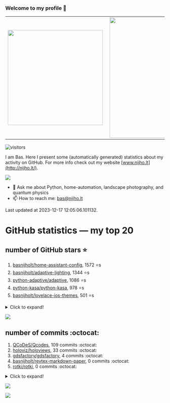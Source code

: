 ### Welcome to my profile 👋

<center>
  <table>
    <tr>
        <td><img width="300px" align="left" src="https://github-readme-stats.vercel.app/api/top-langs/?username=basnijholt&hide=TeX,Jupyter%20Notebook&layout=compact&theme=radical" /></td>
        <td><img align='right' src="https://github-readme-stats.vercel.app/api?username=basnijholt&show_icons=true&theme=radical" width="380"></td>
    </tr>
  </table>
</center>

![visitors](https://visitor-badge.glitch.me/badge?page_id=basnijholt.visitor-badge)

I am Bas. Here I present some (automatically generated) statistics about my activity on GitHub. For more info check out my website [www.nijho.lt](http://nijho.lt/).

![](https://www.nijho.lt/authors/admin/avatar_hu9e60e4b9bc120dfb6a666009f2878da6_182107_250x250_fill_q90_lanczos_center.jpg)

- 💬 Ask me about Python, home-automation, landscape photography, and quantum physics
- 📫 How to reach me: bas@nijho.lt

Last updated at 2023-12-17 12:05:06.101132.

# GitHub statistics — my top 20

## number of GitHub stars ⭐️

1. [basnijholt/home-assistant-config](https://github.com/basnijholt/home-assistant-config/), 1572 ⭐️s
2. [basnijholt/adaptive-lighting](https://github.com/basnijholt/adaptive-lighting/), 1344 ⭐️s
3. [python-adaptive/adaptive](https://github.com/python-adaptive/adaptive/), 1086 ⭐️s
4. [python-kasa/python-kasa](https://github.com/python-kasa/python-kasa/), 978 ⭐️s
5. [basnijholt/lovelace-ios-themes](https://github.com/basnijholt/lovelace-ios-themes/), 501 ⭐️s
<details><summary>Click to expand!</summary>

6. [basnijholt/lovelace-ios-dark-mode-theme](https://github.com/basnijholt/lovelace-ios-dark-mode-theme/), 428 ⭐️s
7. [basnijholt/miflora](https://github.com/basnijholt/miflora/), 361 ⭐️s
8. [basnijholt/rsync-time-machine.py](https://github.com/basnijholt/rsync-time-machine.py/), 351 ⭐️s
9. [topocm/topocm_content](https://github.com/topocm/topocm_content/), 257 ⭐️s
10. [basnijholt/home-assistant-streamdeck-yaml](https://github.com/basnijholt/home-assistant-streamdeck-yaml/), 151 ⭐️s
11. [basnijholt/home-assistant-macbook-touch-bar](https://github.com/basnijholt/home-assistant-macbook-touch-bar/), 94 ⭐️s
12. [kwant-project/kwant](https://github.com/kwant-project/kwant/), 79 ⭐️s
13. [basnijholt/markdown-code-runner](https://github.com/basnijholt/markdown-code-runner/), 75 ⭐️s
14. [basnijholt/unidep](https://github.com/basnijholt/unidep/), 74 ⭐️s
15. [basnijholt/home-assistant-streamdeck-yaml-addon](https://github.com/basnijholt/home-assistant-streamdeck-yaml-addon/), 53 ⭐️s
16. [basnijholt/aiokef](https://github.com/basnijholt/aiokef/), 34 ⭐️s
17. [basnijholt/thesis-cover](https://github.com/basnijholt/thesis-cover/), 29 ⭐️s
18. [basnijholt/adaptive-scheduler](https://github.com/basnijholt/adaptive-scheduler/), 22 ⭐️s
19. [basnijholt/instacron](https://github.com/basnijholt/instacron/), 20 ⭐️s
20. [kwant-project/kwant-tutorial-2016](https://github.com/kwant-project/kwant-tutorial-2016/), 18 ⭐️s

</details>

![](https://github.com/basnijholt/basnijholt/raw/main/stars_over_time.png)

## number of commits :octocat:

1. [QCoDeS/Qcodes](https://github.com/QCoDeS/Qcodes/), 109 commits :octocat:
2. [holoviz/holoviews](https://github.com/holoviz/holoviews/), 33 commits :octocat:
3. [gdsfactory/gdsfactory](https://github.com/gdsfactory/gdsfactory/), 4 commits :octocat:
4. [basnijholt/revtex-markdown-paper](https://github.com/basnijholt/revtex-markdown-paper/), 0 commits :octocat:
5. [rotki/rotki](https://github.com/rotki/rotki/), 0 commits :octocat:
<details><summary>Click to expand!</summary>

6. [census-instrumentation/opencensus-python](https://github.com/census-instrumentation/opencensus-python/), 0 commits :octocat:
7. [kwant-project/tinyarray](https://github.com/kwant-project/tinyarray/), 0 commits :octocat:
8. [mamba-org/micromamba-docker](https://github.com/mamba-org/micromamba-docker/), 0 commits :octocat:
9. [conda-forge/ipyparallel-feedstock](https://github.com/conda-forge/ipyparallel-feedstock/), 0 commits :octocat:
10. [codechimp-org/ha-menu](https://github.com/codechimp-org/ha-menu/), 0 commits :octocat:
11. [regro/rever](https://github.com/regro/rever/), 0 commits :octocat:
12. [basnijholt/zigzag-majoranas](https://github.com/basnijholt/zigzag-majoranas/), 0 commits :octocat:
13. [robmarkcole/HASS-data-detective](https://github.com/robmarkcole/HASS-data-detective/), 0 commits :octocat:
14. [conda-forge/nb_conda-feedstock](https://github.com/conda-forge/nb_conda-feedstock/), 0 commits :octocat:
15. [basnijholt/instacron](https://github.com/basnijholt/instacron/), 0 commits :octocat:
16. [basnijholt/markdown-code-runner](https://github.com/basnijholt/markdown-code-runner/), 0 commits :octocat:
17. [mvn23/pyotgw](https://github.com/mvn23/pyotgw/), 0 commits :octocat:
18. [basnijholt/versioningit_fail](https://github.com/basnijholt/versioningit_fail/), 0 commits :octocat:
19. [python3statement/python3statement.github.io](https://github.com/python3statement/python3statement.github.io/), 0 commits :octocat:
20. [Azure/azure-sdk-for-python](https://github.com/Azure/azure-sdk-for-python/), 0 commits :octocat:

</details>

![](https://github.com/basnijholt/basnijholt/raw/main/commits_per_hour.png)

![](https://github.com/basnijholt/basnijholt/raw/main/commits_per_weekday.png)

